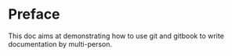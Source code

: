 # Preface

This doc aims at demonstrating how to use git and gitbook to write documentation by multi-person.

